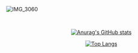 ![IMG_3060](https://github.com/lydiacho/lydiacho/assets/81505421/34c9b462-98f3-43f3-a7fb-92fc2bd0737a)

<br/>

<div align="center" valign="center">
  
[![Anurag's GitHub stats](https://github-readme-stats.vercel.app/api?username=lydiacho&theme=buefy)](https://github.com/anuraghazra/github-readme-stats)


[![Top Langs](https://github-readme-stats.vercel.app/api/top-langs/?username=lydiacho&langs_count=5&layout=donut&theme=buefy)](https://github.com/lydiacho/lydiacho)

</div>
